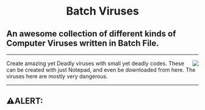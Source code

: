 <h1 align="center"> Batch Viruses</h1>

## An awesome collection of different kinds of Computer Viruses written in Batch File.

---
<img src="https://user-images.githubusercontent.com/73777108/149873561-ace30728-a82f-466b-8e43-0433c2c2e87d.png" align="right">

Create amazing yet Deadly viruses with small yet deadly codes. These can be created with just Notepad, and even be downloaded from here.
The viruses here are mostly very dangerous.



---
## ⚠️ALERT: 
